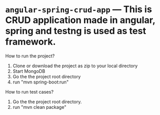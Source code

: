 # `angular-spring-crud-app` — This is CRUD application made in angular, spring and testng is used as test framework.

How to run the project?

1) Clone or download the project as zip to your local directory 
2) Start MongoDB
3) Go the the project root directory
4) run "mvn spring-boot:run"

How to run test cases?

1) Go the the project root directory.
2) run "mvn clean package"
